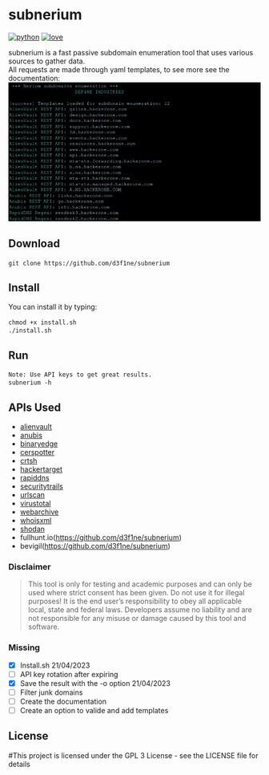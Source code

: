 # subnerium

[![python](http://forthebadge.com/images/badges/made-with-python.svg)](https://github.com/d3f1ne/)
[![love](http://forthebadge.com/images/badges/built-with-love.svg)](https://github.com/d3f1ne/)

subnerium is a fast passive subdomain enumeration tool that uses various sources to gather data.<br>
All requests are made through yaml templates, to see more see the documentation:
![subum](images/subnerium.png)

## Download

```
git clone https://github.com/d3f1ne/subnerium
```

## Install


You can install it by typing:

```
chmod +x install.sh
./install.sh
```

## Run

```
Note: Use API keys to get great results.
subnerium -h
```

## APIs Used

- [alienvault](https://github.com/d3f1ne/subnerium)
- [anubis](https://github.com/d3f1ne/subnerium)
- [binaryedge](https://github.com/d3f1ne/subnerium)
- [cerspotter](https://github.com/d3f1ne/subnerium)
- [crtsh](https://github.com/d3f1ne/subnerium)
- [hackertarget](https://github.com/d3f1ne/subnerium)
- [rapiddns](https://github.com/d3f1ne/subnerium)
- [securitytrails](https://github.com/d3f1ne/subnerium)
- [urlscan](https://github.com/d3f1ne/subnerium)
- [virustotal](https://github.com/d3f1ne/subnerium)
- [webarchive](https://github.com/d3f1ne/subnerium)
- [whoisxml](https://github.com/d3f1ne/subnerium)
- [shodan](https://github.com/d3f1ne/subnerium)
- fullhunt.io(https://github.com/d3f1ne/subnerium)
- bevigil(https://github.com/d3f1ne/subnerium)


### Disclaimer

> This tool is only for testing and academic purposes and can only be used where strict consent has been given. Do not use it for illegal purposes! It is the end user’s responsibility to obey all applicable local, state and federal laws. Developers assume no liability and are not responsible for any misuse or damage caused by this tool and software.

### Missing 
- [x] Install.sh 21/04/2023
- [ ] API key rotation after expiring
- [x] Save the result with the -o option 21/04/2023
- [ ] Filter junk domains
- [ ] Create the documentation
- [ ] Create an option to valide and add templates
## License

#This project is licensed under the GPL 3 License - see the LICENSE file for details
